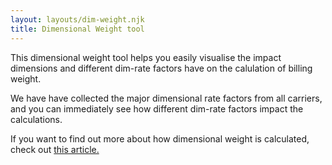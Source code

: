 ```yaml
---
layout: layouts/dim-weight.njk
title: Dimensional Weight tool
---
```

This dimensional weight tool helps you easily visualise the impact dimensions and different dim-rate factors have on the calulation of billing weight.

We have have collected the major dimensional rate factors from all carriers, and you can immediately see how different dim-rate factors impact the calculations. 

If you want to find out more about how dimensional weight is calculated, check out [this article.](/posts/dimensional-weight-in-depth/)

